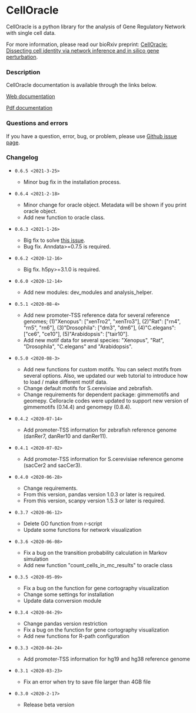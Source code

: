 # CellOracle
CellOracle is a python library for the analysis of Gene Regulatory Network with single cell data.

For more information, please read our bioRxiv preprint: [CellOracle: Dissecting cell identity via network inference and in silico gene perturbation](https://www.biorxiv.org/content/10.1101/2020.02.17.947416v3).


### Description
CellOracle documentation is available through the links below.

[Web documentation](https://morris-lab.github.io/CellOracle.documentation/)

[Pdf documentation](https://github.com/morris-lab/CellOracle/raw/master/docs/celloracle.pdf)


### Questions and errors
If you have a question, error, bug, or problem, please use [Github issue page](https://github.com/morris-lab/CellOracle/issues).



### Changelog

- `0.6.5 <2021-3-25>`
  - Minor bug fix in the installation process.

- `0.6.4 <2021-2-18>`
  - Minor change for oracle object. Metadata will be shown if you print oracle object.
  - Add new function to oracle class.

- `0.6.3 <2021-1-26>`
  - Big fix to solve [this issue](https://github.com/morris-lab/CellOracle/issues/42).
  - Bug fix. Anndata>=0.7.5 is required.

- `0.6.2 <2020-12-16>`
  - Big fix. h5py>=3.1.0 is required.  

- `0.6.0 <2020-12-14>`
  - Add new modules: dev_modules and analysis_helper.

- `0.5.1 <2020-08-4>`
  - Add new promoter-TSS reference data for several reference genomes; (1)"Xenopus": ["xenTro2", "xenTro3"], (2)"Rat": ["rn4", "rn5", "rn6"], (3)"Drosophila": ["dm3", "dm6"], (4)"C.elegans": ["ce6", "ce10"], (5)"Arabidopsis": ["tair10"].
  - Add new motif data for several species: "Xenopus", "Rat", "Drosophila", "C.elegans" and "Arabidopsis".


- `0.5.0 <2020-08-3>`
  - Add new functions for custom motifs. You can select motifs from several options. Also, we updated our web tutorial to introduce how to load / make different motif data.
  - Change default motifs for S.cerevisiae and zebrafish.
  - Change requirements for dependent package: gimmemotifs and geomepy. Celloracle codes were updated to support new version of gimmemotifs (0.14.4) and genomepy (0.8.4).


- `0.4.2 <2020-07-14>`
  - Add promoter-TSS information for zebrafish reference genome (danRer7, danRer10 and danRer11).

- `0.4.1 <2020-07-02>`
  - Add promoter-TSS information for S.cerevisiae reference genome (sacCer2 and sacCer3).

- `0.4.0 <2020-06-28>`
  - Change requirements.
  - From this version, pandas version 1.0.3 or later is required.
  - From this version, scanpy version 1.5.3 or later is required.

- `0.3.7 <2020-06-12>`
  - Delete GO function from r-script
  - Update some functions for network visualization

- `0.3.6 <2020-06-08>`
  - Fix a bug on the transition probability calculation in Markov simulation
  - Add new function "count_cells_in_mc_results" to oracle class

- `0.3.5 <2020-05-09>`
  - Fix a bug on the function for gene cortography visualization
  - Change some settings for installation
  - Update data conversion module

- `0.3.4 <2020-04-29>`
  - Change pandas version restriction
  - Fix a bug on the function for gene cortography visualization
  - Add new functions for R-path configuration

- `0.3.3 <2020-04-24>`
  - Add promoter-TSS information for hg19 and hg38 reference genome

- `0.3.1 <2020-03-23>`
  - Fix an error when try to save file larger than 4GB file

- `0.3.0 <2020-2-17>`
  - Release beta version
